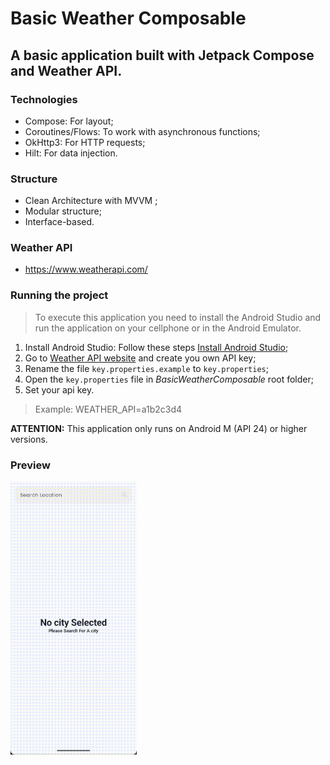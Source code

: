 # Basic Weather Composable

## A basic application built with Jetpack Compose and Weather API.

### Technologies

* Compose: For layout;
* Coroutines/Flows: To work with asynchronous functions;
* OkHttp3: For HTTP requests;
* Hilt: For data injection.

### Structure

* Clean Architecture with MVVM ;
* Modular structure;
* Interface-based.

### Weather API
* https://www.weatherapi.com/

### Running the project

> To execute this application you need to install the Android Studio and run the application on your cellphone or in the Android Emulator.

1. Install Android Studio: Follow these steps  [Install Android Studio](https://developer.android.com/studio/install);
2. Go to [Weather API website](https://www.weatherapi.com/) and create you own API key;
3. Rename the file `key.properties.example` to `key.properties`;
4. Open the `key.properties` file in *BasicWeatherComposable* root folder;
5. Set your api key.

> Example: WEATHER_API=a1b2c3d4

**ATTENTION:** This application only runs on Android M (API 24) or higher versions.

### Preview
<img src="screenshots/demo_recording.gif" width="40%"/>
